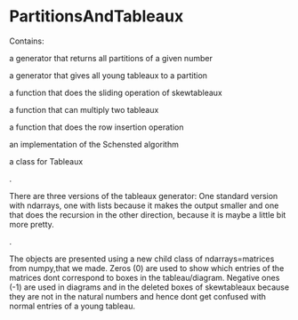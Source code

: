 # PartitionsAndTableaux

Contains: 

a generator that returns all partitions of a given number 

a generator that gives all young tableaux to a partition 

a function that does the sliding operation of skewtableaux

a function that can multiply two tableaux

a function that does the row insertion operation

an implementation of the Schensted algorithm

a class for Tableaux

.

There are three versions of the tableaux generator: One standard version with ndarrays, one with lists
because it makes the output smaller and one that does the recursion in the other direction, because it is
maybe a little bit more pretty.

.

The objects are presented using a new child class of ndarrays=matrices from numpy,that we made. Zeros (0) are used to show which entries of
the matrices dont correspond to boxes in the tableau/diagram. Negative ones (-1) are used in diagrams 
and in the deleted boxes of skewtableaux because they are not in the natural numbers and hence dont get 
confused with normal entries of a young tableau.

